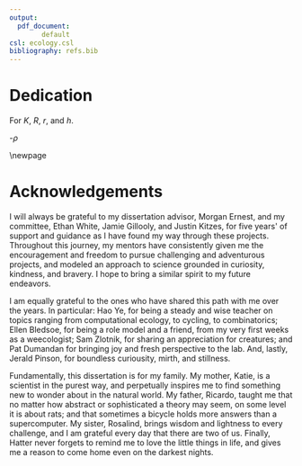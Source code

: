 ```yaml
---
output:
  pdf_document: 
        default
csl: ecology.csl
bibliography: refs.bib
---
```


# Dedication

For $K$, $R$, $r$, and $h$.

-$\rho$

\newpage

# Acknowledgements

I will always be grateful to my dissertation advisor, Morgan Ernest, and my committee, Ethan White, Jamie Gillooly, and Justin Kitzes, for five years' of support and guidance as I have found my way through these projects. Throughout this journey, my mentors have consistently given me the encouragement and freedom to pursue challenging and adventurous projects, and modeled an approach to science grounded in curiosity, kindness, and bravery. I hope to bring a similar spirit to my future endeavors.

I am equally grateful to the ones who have shared this path with me over the years. In particular: Hao Ye, for being a steady and wise teacher on topics ranging from computational ecology, to cycling, to combinatorics; Ellen Bledsoe, for being a role model and a friend, from my very first weeks as a weecologist; Sam Zlotnik, for sharing an appreciation for creatures; and Pat Dumandan for bringing joy and fresh perspective to the lab. And, lastly, Jerald Pinson, for boundless curiousity, mirth, and stillness. 

Fundamentally, this dissertation is for my family. My mother, Katie, is a scientist in the purest way, and perpetually inspires me to find something new to wonder about in the natural world. My father, Ricardo, taught me that no matter how abstract or sophisticated a theory may seem, on some level it is about rats; and that sometimes a bicycle holds more answers than a supercomputer. My sister, Rosalind, brings wisdom and lightness to every challenge, and I am grateful every day that there are two of us. Finally, Hatter never forgets to remind me to love the little things in life, and gives me a reason to come home even on the darkest nights. 


